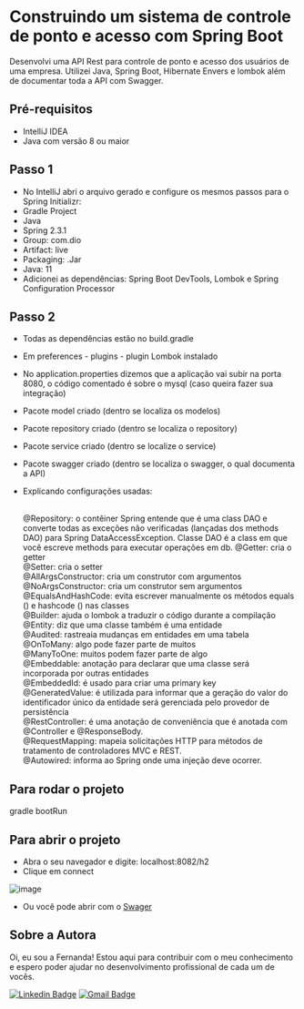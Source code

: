 # Construindo um sistema de controle de ponto e acesso com Spring Boot
Desenvolvi uma API Rest para controle de ponto e acesso dos usuários de uma empresa. Utilizei Java, Spring Boot, Hibernate Envers e lombok além de documentar toda a API com Swagger.

## Pré-requisitos 
- IntelliJ IDEA 
- Java com versão 8 ou maior

## Passo 1 
- No IntelliJ abri o arquivo gerado e configure os mesmos passos para o Spring Initializr: 
- Gradle Project 
- Java
- Spring 2.3.1
- Group: com.dio
- Artifact: live
- Packaging: .Jar
- Java: 11
- Adicionei as dependências: Spring Boot DevTools, Lombok e Spring Configuration Processor

## Passo 2 
- Todas as dependências estão no build.gradle <br>
- Em preferences - plugins - plugin Lombok instalado <br>
- No application.properties dizemos que a aplicação vai subir na porta 8080, o código comentado é sobre o mysql (caso queira fazer sua integração) <br>
- Pacote model criado (dentro se localiza os modelos) <br>
- Pacote repository criado (dentro se localiza o repository) <br>
- Pacote service criado (dentro se localize o service) <br>
- Pacote swagger criado (dentro se localiza o swagger, o qual documenta a API)
- Explicando configurações usadas: <br> <br>

  @Repository: o contêiner Spring entende que é uma class DAO e converte todas as exceções não verificadas (lançadas dos methods DAO) para Spring DataAccessException. Classe DAO é a class em que você escreve methods para executar operações em db.
  @Getter: cria o getter <br>
  @Setter: cria o setter <br>
  @AllArgsConstructor: cria um construtor com argumentos <br>
  @NoArgsConstructor: cria um construtor sem argumentos <br>
  @EqualsAndHashCode: evita escrever manualmente os métodos equals () e hashcode () nas classes <br>
  @Builder: ajuda o lombok a traduzir o código durante a compilação <br>
  @Entity: diz que uma classe também é uma entidade <br>
  @Audited: rastreaia mudanças em entidades em uma tabela <br>
  @OnToMany: algo pode fazer parte de muitos <br>
  @ManyToOne: muitos podem fazer parte de algo <br>
  @Embeddable: anotação para declarar que uma classe será incorporada por outras entidades <br>
  @EmbeddedId: é usado para criar uma primary key <br>
  @GeneratedValue: é utilizada para informar que a geração do valor do identificador único da entidade será gerenciada pelo provedor de persistência <br>
  @RestController: é uma anotação de conveniência que é anotada com @Controller e @ResponseBody. <br>
  @RequestMapping: mapeia solicitações HTTP para métodos de tratamento de controladores MVC e REST. <br>
  @Autowired: informa ao Spring onde uma injeção deve ocorrer. <br>
  
## Para rodar o projeto
gradle bootRun

## Para abrir o projeto
- Abra o seu navegador e digite: localhost:8082/h2
- Clique em connect

![image](https://user-images.githubusercontent.com/72028645/125210423-2897fe00-e276-11eb-8bb5-d963c1d3efa0.png)

- Ou você pode abrir com o <a href="http://localhost:8082/swagger-ui.html">Swager</a> 

## Sobre a Autora
Oi, eu sou a Fernanda! Estou aqui para contribuir com o meu conhecimento e espero poder ajudar no desenvolvimento profissional de cada um de vocês.

[![Linkedin Badge](https://img.shields.io/badge/-Fernanda_Maki_Hirose-blue?style=flat-square&logo=Linkedin&logoColor=white&link=https://www.linkedin.com/in/fernanda-maki-hirose-801117208/)](https://www.linkedin.com/in/fernanda-maki-hirose-801117208/)  [![Gmail Badge](https://img.shields.io/badge/-femahi2020@gmail.com-c14438?style=flat-square&logo=Gmail&logoColor=white&link=mailto:femahi2020@gmail.com)](mailto:femahi2020@gmail.com)
